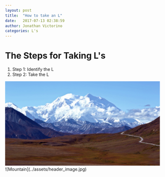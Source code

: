 ```yaml
---
layout: post
title:  "How to take an L"
date:   2017-07-13 02:38:59
author: Jonathan Victorino
categories: L's
---
```

# The Steps for Taking L's
1. Step 1: Identify the L
2. Step 2: Take the L

<img src="../assets/header_image.jpg">
![Mountain](../assets/header_image.jpg)
